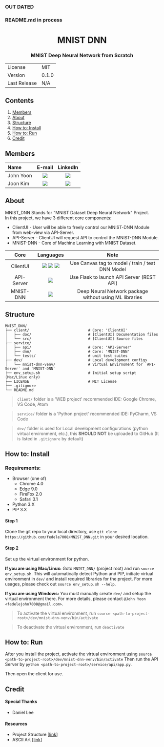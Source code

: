 ### OUT DATED ###
### README.md in process ###

<p align="center">
  <H1 align="center">MNIST DNN</H1>
  <H3 align="center">MNIST Deep Neural Network from Scratch</H3>
  <table align="center">
    <tbody>
      <tr>
        <td>License</th>
        <td>MIT</th>
      </tr>
      <tr>
        <td>Version</td>
        <td>0.1.0</td>
      </tr>
      <tr>
        <td>Last Release</td>
        <td>N/A</td>
      </tr>
    </tbody>
  </table>
</p>

## Contents
1. <a href="#members">Members</a>
2. <a href="#about">About</a>
3. <a href="#structure">Structure</a>
4. <a href="#install">How to: Install</a>
5. <a href="#run">How to: Run</a>
6. <a href="#credit">Credit</a>

## <div id="members">Members</div>
| Name | E-mail | LinkedIn |
| :--- | :---: | :---: |
| John Yoon | <a href="mailto:fedelejohn7008@gmail.com" target="_blank"><img src="https://img.shields.io/badge/Email-fedelejohn7008@gmail.com-FFFFFF?style=flat&logo=Gmail&logoColor=EA4335"/></a> | <a href="https://www.linkedin.com/in/john-yoon-33b8771a8/" target="_blank"><img src="https://img.shields.io/badge/LinkedIn-John Yoon-FFFFFF?style=flat&logo=LinkedIn&logoColor=0A66C2"/></a> |
| Joon Kim | <a href="mailto:kimsjoon14@gmail.com" target="_blank"><img src="https://img.shields.io/badge/Email-kimsjoon14@gmail.com-FFFFFF?style=flat&logo=Gmail&logoColor=EA4335"/></a> | <a href="https://www.linkedin.com/in/joonkim14/" target="_blank"><img src="https://img.shields.io/badge/LinkedIn-Joon Kim-FFFFFF?style=flat&logo=LinkedIn&logoColor=0A66C2"/></a> |

## <div id="about">About</div>
MNIST_DNN Stands for "MNIST Dataset Deep Neural Network" Project. \
In this project, we have 3 different core components: 
* ClientUI - User will be able to freely control our MNIST-DNN Module from web-view via API-Server.
* API-Server - ClientUI will request API to control the MNIST-DNN Module.
* MNIST-DNN - Core of Machine Learning with MNIST Dataset.

| Core | Languages | Note |
| :---: | :---: | :---: |
| ClientUI   | <img src="https://img.shields.io/badge/HTML-E34F26?style=flat&logo=HTML5&logoColor=FFFFFF"/> <img src="https://img.shields.io/badge/CSS-1572B6?style=flat&logo=CSS3&logoColor=FFFFFF"/> <img src="https://img.shields.io/badge/JavaScript-F7DF1E?style=flat&logo=JavaScript&logoColor=FFFFFF"/>  | Use Canvas tag to model / train / test DNN Model |
| API-Server | <img src="https://img.shields.io/badge/PYTHON-3776AB?style=flat&logo=Python&logoColor=FFFFFF"/> | Use Flask to launch API Server (REST API) |
| MNIST-DNN | <img src="https://img.shields.io/badge/PYTHON-3776AB?style=flat&logo=Python&logoColor=FFFFFF"/> | Deep Neural Network package without using ML libraries | 

## <div id="structure">Structure<div>
```
MNIST_DNN/
├── client/                           # Core: 'ClientUI'
│   ├── doc/                          # [ClientUI] Documentation files
│   └── src/                          # [ClientUI] Source files
├── service/
│   ├── api/                          # Core: 'API-Server'
│   ├── dnn/                          # Core: 'MNIST-DNN'
│   └── tests/                        # unit test suites
├── dev/                              # Local development configs
│   └── mnist-dnn-venv/               # Virtual Envirnoment for `API-Server` and `MNIST-DNN`
├── env_setup.sh                      # Initial setup script (Mac/Linux only)
├── LICENSE                           # MIT License
├── .gitignore
└── README.md
```

> `client/` folder is a 'WEB project' recommended IDE: Google Chrome, VS Code, Atom

> `service/` folder is a 'Python project' recommended IDE: PyCharm, VS Code

> `dev/` folder is used for Local development configurations (python virtual environment, etc.), this **SHOULD NOT** be uploaded to GitHub (It is listed in `.gitignore` by default)
## <div id="install">How to: Install<div>
### Requirements:
* Browser (one of)
  * Chrome 4.0
  * Edge 9.0
  * FireFox 2.0
  * Safari 3.1
* Python 3.X
* PIP 3.X

#### Step 1
Clone the git repo to your local directory, use `git clone https://github.com/fedele7008/MNIST_DNN.git` in your desired location.

#### Step 2
Set up the virtual environment for python.

**If you are using Mac/Linux:**
Goto `MNIST_DNN/` (project root) and run `source env_setup.sh`. This will automatically detect Python and PIP, initiate virtual environment in `dev/` and install required libraries for the project. For more usages, please check out `source env_setup.sh --help`.

**If you are using Windows:**
You must manually create `dev/` and setup the virtual environment there. For more details, please contact `@John Yoon <fedelejohn7008@gmail.com>`.

> To activate the virtual environment, run `source <path-to-project-root>/dev/mnist-dnn-venv/bin/activate`

> To deactivate the virtual environment, run `deactivate`

## <div id="run">How to: Run<div>
After you install the project, activate the virtual environment using `source <path-to-project-root>/dev/mnist-dnn-venv/bin/activate`
Then run the API Server by `python <path-to-project-root>/service/api/app.py`.

Then open the client for use.

## <div id="credit">Credit<div>
#### Special Thanks
* Daniel Lee

#### Resources
* Project Structure [[link](https://www.holaxprogramming.com/2017/06/28/python-project-structures/)]
* ASCII Art [[link](http://paulbourke.net/dataformats/asciiart/)]
